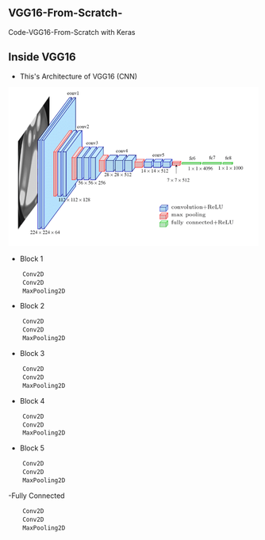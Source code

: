 ## VGG16-From-Scratch-
Code-VGG16-From-Scratch with Keras

## Inside VGG16 
* This's Architecture of VGG16 (CNN)
<div align="center">
<p>
<img src="Images/Architecture-VGG16.png" width="800" height="auto"></img>
</p>
</div>   

- Block 1
``` bash
    Conv2D
    Conv2D
    MaxPooling2D
```
    
- Block 2    
``` bash
    Conv2D
    Conv2D
    MaxPooling2D
``` 

- Block 3  
``` bash
    Conv2D
    Conv2D
    MaxPooling2D
```  

- Block 4    
``` bash
    Conv2D
    Conv2D
    MaxPooling2D
``` 

- Block 5    
``` bash
    Conv2D
    Conv2D
    MaxPooling2D
```  
-Fully Connected  
``` bash
    Conv2D
    Conv2D
    MaxPooling2D
``` 
